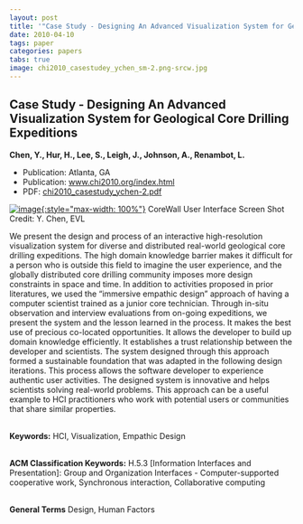 ```yaml
---
layout: post
title: '"Case Study - Designing An Advanced Visualization System for Geological Core Drilling Expeditions"'
date: 2010-04-10
tags: paper
categories: papers
tabs: true
image: chi2010_casestudey_ychen_sm-2.png-srcw.jpg
---
```


## Case Study - Designing An Advanced Visualization System for Geological Core Drilling Expeditions
**Chen, Y., Hur, H., Lee, S., Leigh, J., Johnson, A., Renambot, L.**
- Publication: Atlanta, GA
- Publication: www.chi2010.org/index.html
- PDF: [chi2010_casestudy_ychen-2.pdf](/documents/chi2010_casestudy_ychen-2.pdf)


[![image](https://www.evl.uic.edu/output/originals/chi2010_casestudey_ychen_sm-2.png-srcw.jpg){:style="max-width: 100%"}](https://www.evl.uic.edu/output/originals/chi2010_casestudey_ychen_sm-2.png-srcw.jpg)
CoreWall User Interface Screen Shot
Credit: Y. Chen, EVL

We present the design and process of an interactive high-resolution visualization system for diverse and distributed real-world geological core drilling expeditions. The high domain knowledge barrier makes it difficult for a person who is outside this field to imagine the user experience, and the globally distributed core drilling community imposes more design constraints in space and time. In addition to activities proposed in prior literatures, we used the &ldquo;immersive empathic design&rdquo; approach of having a computer scientist trained as a junior core technician. Through in-situ observation and interview evaluations from on-going expeditions, we present the system and the lesson learned in the process. It makes the best use of precious co-located opportunities. It allows the developer to build up domain knowledge efficiently. It establishes a trust relationship between the developer and scientists. The system designed through this approach formed a sustainable foundation that was adapted in the following design iterations. This process allows the software developer to experience authentic user activities. The designed system is innovative and helps scientists solving real-world problems. This approach can be a useful example to HCI practitioners who work with potential users or communities that share similar properties.<br><br>

<strong>Keywords:</strong> HCI, Visualization, Empathic Design<br><br>

<strong>ACM Classification Keywords:</strong> H.5.3 [Information Interfaces and Presentation]: Group and Organization Interfaces - Computer-supported cooperative work, Synchronous interaction, Collaborative computing<br><br>

<strong>General Terms</strong> Design, Human Factors